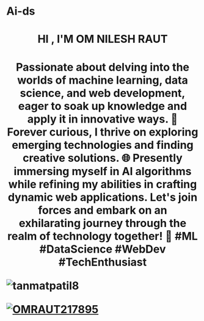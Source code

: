 # Ai-ds
<h1 align="center">HI , I'M OM NILESH RAUT


<h1 align="center">Passionate about delving into the worlds of machine learning, data science, and web development, eager to soak up knowledge and apply it in innovative ways. 🌟 Forever curious, I thrive on exploring emerging technologies and finding creative solutions. 🌐 Presently immersing myself in AI algorithms while refining my abilities in crafting dynamic web applications. Let's join forces and embark on an exhilarating journey through the realm of technology together! 🚀 #ML #DataScience #WebDev #TechEnthusiast

<p align="left"> <img src="https://komarev.com/ghpvc/?username=tanmatpatil8&label=Profile%20views&color=0e75b6&style=flat" alt="tanmatpatil8" /> </p>
<p align="left"> <a href="https://twitter.com/OMRAUT217895" target="blank"><img src="https://img.shields.io/twitter/follow/omraut2007?logo=twitter&style=for-the-badge" alt="OMRAUT217895" /></a> </p>

